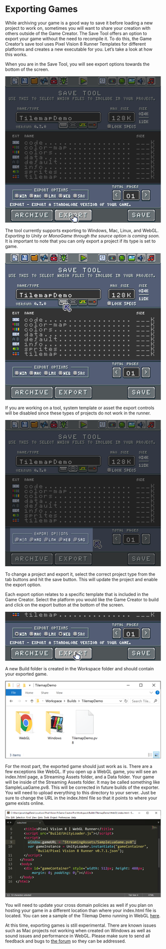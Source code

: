 # Exporting Games

While archiving your game is a good way to save it before loading a new project to work on, sometimes you will want to share your creation with others outside of the Game Creator. The Save Tool offers an option to export your game without the need to recompile it. To do this, the Game Creator’s save tool uses Pixel Vision 8 Runner Templates for different platforms and creates a new executable for you. Let’s take a look at how this works.

 

When you are in the Save Tool, you will see export options towards the bottom of the screen.

 

![image alt text](images/ExportingGames_image_0.png)

 

The tool currently supports exporting to Windows, Mac, Linux, and WebGL. *Exporting to Unity or MonoGame through the source option is coming soon.* It is important to note that you can only export a project if its type is set to game.

 

![image alt text](images/ExportingGames_image_1.png)

 

If you are working on a tool, system template or asset the export controls will be disabled since these types of projects do not work in the runner.

 

![image alt text](images/ExportingGames_image_2.png)

 

To change a project and export it, select the correct project type from the tab buttons and hit the save button. This will update the project and enable the export option.

 

Each export option relates to a specific template that is included in the Game Creator. Select the platform you would like the Game Creator to build and click on the export button at the bottom of the screen.

 

![image alt text](images/ExportingGames_image_3.png)

 

A new Build folder is created in the Workspace folder and should contain your exported game.

 

![image alt text](images/ExportingGames_image_4.png)

 

For the most part, the exported game should just work as is. There are a few exceptions like WebGL. If you open up a WebGL game, you will see an index.html page, a Streaming Assets folder, and a Data folder. Your game will be inside of the Streaming Assets folder. It may be called something like SampleLuaGame.pv8. This will be corrected in future builds of the exporter. You will need to upload everything to this directory to your server. Just be sure to change the URL in the index.html file so that it points to where your game exists online.

 

![image alt text](images/ExportingGames_image_5.png)

You will need to update your cross domain policies as well if you plan on hosting your game in a different location than where your index.html file is located. You can see a sample of the Tilemap Demo running in WebGL [here](https://pixelvision8.itch.io/tilemap-demo).

At this time, exporting games is still experimental. There are known issues such as Mac projects not working when created on Windows as well as sound issues and performance in WebGL. Please make sure to send all feedback and bugs to [the forum](https://pixelvision8.itch.io/game-creator/community) so they can be addressed.


